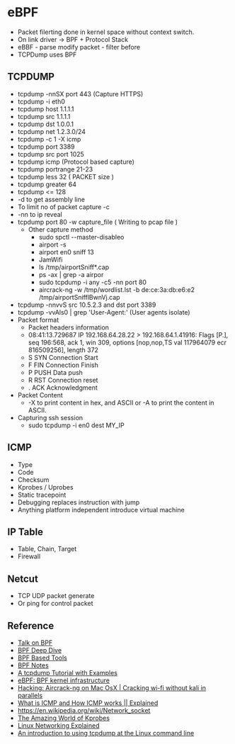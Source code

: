 # eBPF
- Packet filerting done in kernel space without context switch.
- On link driver -> BPF + Protocol Stack 
- eBBF - parse modify packet - filter before
- TCPDump uses BPF

## TCPDUMP
- tcpdump -nnSX port 443 (Capture HTTPS)
- tcpdump -i eth0
- tcpdump host 1.1.1.1
- tcpdump src 1.1.1.1
- tcpdump dst 1.0.0.1
- tcpdump net 1.2.3.0/24
- tcpdump -c 1 -X icmp
- tcpdump port 3389
- tcpdump src port 1025
- tcpdump icmp (Protocol based capture)
- tcpdump portrange 21-23
- tcpdump less 32 ( PACKET size )
- tcpdump greater 64
- tcpdump <= 128
- -d to get assembly line
- To limit no of packet capture -c
- -nn to ip reveal
- tcpdump port 80 -w capture_file ( Writing to pcap file )
    - Other capture method
        - sudo spctl --master-disableo
        - airport -s
        - airport en0 sniff 13
        - JamWifi
        - ls /tmp/airportSniff*.cap
        - ps -ax | grep -a airpor
        - sudo tcpdump -i any -c5 -nn port 80
        - aircrack-ng -w /tmp/wordlist.lst -b de:ce:3a:db:e6:e2 /tmp/airportSnifflBwnVj.cap
- tcpdump -nnvvS src 10.5.2.3 and dst port 3389
- tcpdump -vvAls0 | grep 'User-Agent:' (User agents isolate)   
- Packet format
    - Packet headers information 
    - 08:41:13.729687 IP 192.168.64.28.22 > 192.168.64.1.41916: Flags [P.], seq 196:568, ack 1, win 309, options [nop,nop,TS val 117964079 ecr 816509256], length 372
    - S	SYN	Connection Start
    - F	FIN	Connection Finish
    - P	PUSH Data push
    - R	RST	Connection reset
    - .	ACK	Acknowledgment
- Packet Content
    - -X to print content in hex, and ASCII or -A to print the content in ASCII.      
- Capturing ssh session
    - sudo tcpdump -i en0 dest MY_IP

## ICMP
- Type 
- Code 
- Checksum
- Kprobes / Uprobes
- Static tracepoint
- Debugging replaces instruction with jump
- Anything platform independent introduce virtual machine

## IP Table
- Table, Chain, Target
- Firewall

## Netcut
- TCP UDP packet generate
- Or ping for control packet

## Reference 
- [Talk on BPF](https://www.youtube.com/watch?v=4SiWL5tULnQ)
- [BPF Deep Dive](https://qmonnet.github.io/whirl-offload/2016/09/01/dive-into-bpf/)
- [BPF Based Tools](https://github.com/iovisor/bcc)
- [BPF Notes](https://github.com/tamalsaha/bpf-notes/blob/master/README.md)
- [A tcpdump Tutorial with Examples](https://danielmiessler.com/study/tcpdump)
- [eBPF: BPF kernel infrastructure](https://www.youtube.com/watch?v=znBGt7oHJyQ)
- [Hacking: Aircrack-ng on Mac OsX | Cracking wi-fi without kali in parallels](https://martinsjean256.wordpress.com/2018/02/12/hacking-aircrack-ng-on-mac-cracking-wi-fi-without-kali-in-parallels)
- [What is ICMP and How ICMP works || Explained](https://www.youtube.com/watch?v=jQm-J-8iPVw)
- https://en.wikipedia.org/wiki/Network_socket
- [The	Amazing	World of Kprobes](https://www.cs.dartmouth.edu/~sergey/cs258/2016/kprobes-2016.pdf)
- [Linux Networking Explained](https://events.static.linuxfound.org/sites/events/files/slides/2016%20-%20Linux%20Networking%20explained_0.pdf)
- [An introduction to using tcpdump at the Linux command line](https://opensource.com/article/18/10/introduction-tcpdump)